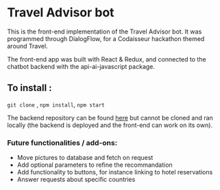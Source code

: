 # Travel Advisor bot

This is the front-end implementation of the Travel Advisor bot. It was programmed through DialogFlow, for a Codaisseur hackathon themed around Travel.

The front-end app was built with React & Redux, and connected to the chatbot backend with the api-ai-javascript package.

## To install :
`git clone` , `npm install`, `npm start`


The backend repository can be found [here](https://github.com/mbosselut/travelAdvisorBot-backend) but cannot be cloned and ran locally (the backend is deployed and the front-end can work on its own).

### Future functionalities / add-ons:
* Move pictures to database and fetch on request
* Add optional parameters to refine the recommandation
* Add functionality to buttons, for instance linking to hotel reservations
* Answer requests about specific countries
